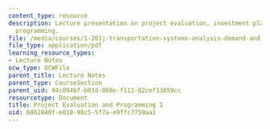 ```yaml
---
content_type: resource
description: Lecture presentation on project evaluation, investment planning, and
  programming.
file: /media/courses/1-201j-transportation-systems-analysis-demand-and-economics-fall-2008/6062840fe01898c55f7ae9ffc7759aa1_1.201_f08_lecture22.pdf
file_type: application/pdf
learning_resource_types:
- Lecture Notes
ocw_type: OCWFile
parent_title: Lecture Notes
parent_type: CourseSection
parent_uid: 94c094b7-b01d-868e-f112-82cef13859cc
resourcetype: Document
title: Project Evaluation and Programming I
uid: 6062840f-e018-98c5-5f7a-e9ffc7759aa1
---
```

